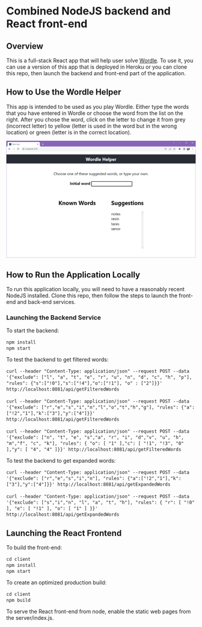 # Combined NodeJS backend and React front-end

## Overview

This is a full-stack React app that will help user solve [Wordle](https://www.nytimes.com/games/wordle/index.html). To use it, you can use a version of this app that is deployed in Heroku or you can clone this repo, then launch the backend and front-end part of the application. 

## How to Use the Wordle Helper

This app is intended to be used as you play Wordle. Either type the words that you have entered in Wordle or choose the word from the list on the right. After you chose the word, click on the letter to change it from grey (incorrect letter) to yellow (letter is used in the word but in the wrong location) or green (letter is in the correct location). 

![](screenshots/wordle-helper.gif)

## How to Run the Application Locally

To run this application locally, you will need to have a reasonably recent NodeJS installed. Clone this repo, then follow the steps to launch the front-end and back-end services. 

### Launching the Backend Service

To start the backend:
```
npm install
npm start
```

To test the backend to get filtered words:

```
curl --header "Content-Type: application/json" --request POST --data '{"exclude": ["l", "a", "t", "e", "r", "u", "n", "d", "c", "h", "p"], "rules": {"s":["!0"],"s":["!4"],"o":["!1"], "o" : ["2"]}}' http://localhost:8081/api/getFilteredWords

curl --header "Content-Type: application/json" --request POST --data '{"exclude": ["r","e","s","i","n","l","o","t","h","g"], "rules": {"a":["!2","1"],"k":["3"],"y":["4"]}}' http://localhost:8081/api/getFilteredWords

curl --header "Content-Type: application/json" --request POST --data '{"exclude": ["n", "t", "e", "s","a", "r", "i", "d","v", "u", "h", "m","f", "c", "k"], "rules": { "o": [ "1" ],"c": [ "!1", "!3", "0" ],"y": [ "4", "4" ]}}' http://localhost:8081/api/getFilteredWords
```

To test the backend to get expanded words:

```
curl --header "Content-Type: application/json" --request POST --data '{"exclude": ["r","e","s","i","n"], "rules": {"a":["!2","1"],"k":["3"],"y":["4"]}}' http://localhost:8081/api/getExpandedWords

curl --header "Content-Type: application/json" --request POST --data '{"exclude": ["s","i","n", "l", "a", "t", "h"], "rules": { "r": [ "!0" ], "e": [ "!1" ], "o": [ "1" ] }}' http://localhost:8081/api/getExpandedWords

```

## Launching the React Frontend

To build the front-end:
```
cd client
npm install
npm start
```

To create an optimized production build:
```
cd client
npm build
```

To serve the React front-end from node, enable the static web pages from the server/index.js.

